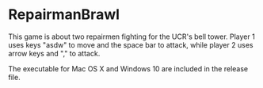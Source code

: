 # RepairmanBrawl

This game is about two repairmen fighting for the UCR's bell tower. Player 1 uses keys "asdw" to move and the space bar to attack, while player 2 uses arrow keys and "," to attack.


The executable for Mac OS X and Windows 10 are included in the release file.
